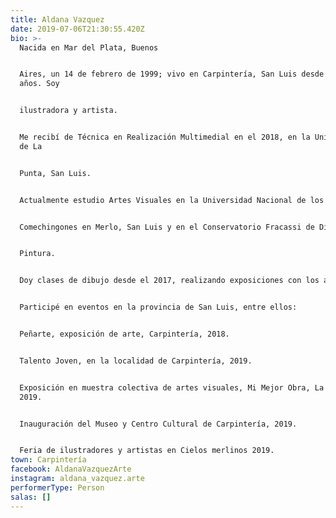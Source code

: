 ```yaml
---
title: Aldana Vazquez
date: 2019-07-06T21:30:55.420Z
bio: >-
  Nacida en Mar del Plata, Buenos


  Aires, un 14 de febrero de 1999; vivo en Carpintería, San Luis desde los 4
  años. Soy


  ilustradora y artista.


  Me recibí de Técnica en Realización Multimedial en el 2018, en la Universidad
  de La


  Punta, San Luis.


  Actualmente estudio Artes Visuales en la Universidad Nacional de los


  Comechingones en Merlo, San Luis y en el Conservatorio Fracassi de Dibujo y


  Pintura.


  Doy clases de dibujo desde el 2017, realizando exposiciones con los alumnos.


  Participé en eventos en la provincia de San Luis, entre ellos:


  Peñarte, exposición de arte, Carpintería, 2018.


  Talento Joven, en la localidad de Carpintería, 2019.


  Exposición en muestra colectiva de artes visuales, Mi Mejor Obra, La Toma,
  2019.


  Inauguración del Museo y Centro Cultural de Carpintería, 2019.


  Feria de ilustradores y artistas en Cielos merlinos 2019.
town: Carpintería
facebook: AldanaVazquezArte
instagram: aldana_vazquez.arte
performerType: Person
salas: []
---
```


